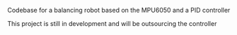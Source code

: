 Codebase for a balancing robot based on the MPU6050 and a PID controller

This project is still in development and will be outsourcing the controller
